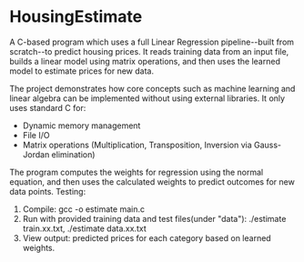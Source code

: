 # HousingEstimate
A C-based program which uses a full Linear Regression pipeline--built from scratch--to predict housing prices. It reads training data from an input file, builds a linear model using matrix operations, and then uses the learned model to estimate prices for new data. 

The project demonstrates how core concepts such as machine learning and linear algebra can be implemented without using external libraries. It only uses standard C for:
- Dynamic memory management
- File I/O
- Matrix operations (Multiplication, Transposition, Inversion via Gauss-Jordan elimination)

The program computes the weights for regression using the normal equation, and then uses the calculated weights to predict outcomes for new data points. 
Testing:
1. Compile: gcc -o estimate main.c
2. Run with provided training data and test files(under "data"): ./estimate train.xx.txt, ./estimate data.xx.txt
3. View output: predicted prices for each category based on learned weights. 
